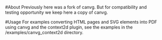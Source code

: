 #About
Previously here was a fork of canvg. But for compatibility and testing opportunity we keep here a copy of canvg.

#Usage
For examples converting HTML pages and SVG elements into PDF using canvg and the context2d plugin,
see the examples in the /examples/canvg_context2d directory.
